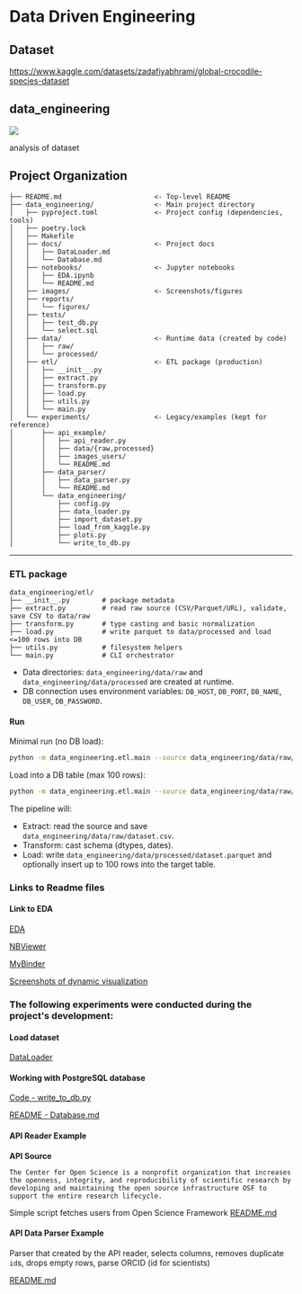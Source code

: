 # Data Driven Engineering

## Dataset
https://www.kaggle.com/datasets/zadafiyabhrami/global-crocodile-species-dataset

## data_engineering

<a target="_blank" href="https://cookiecutter-data-science.drivendata.org/">
    <img src="https://img.shields.io/badge/CCDS-Project%20template-328F97?logo=cookiecutter" />
</a>

analysis of dataset

## Project Organization

```
├── README.md                       <- Top-level README
├── data_engineering/               <- Main project directory
│   ├── pyproject.toml              <- Project config (dependencies, tools)
│   ├── poetry.lock
│   ├── Makefile
│   ├── docs/                       <- Project docs
│   │   ├── DataLoader.md
│   │   └── Database.md
│   ├── notebooks/                  <- Jupyter notebooks
│   │   ├── EDA.ipynb
│   │   └── README.md
│   ├── images/                     <- Screenshots/figures
│   ├── reports/
│   │   └── figures/
│   ├── tests/
│   │   ├── test_db.py
│   │   └── select.sql
│   ├── data/                       <- Runtime data (created by code)
│   │   ├── raw/
│   │   └── processed/
│   ├── etl/                        <- ETL package (production)
│   │   ├── __init__.py
│   │   ├── extract.py
│   │   ├── transform.py
│   │   ├── load.py
│   │   ├── utils.py
│   │   └── main.py
│   └── experiments/                <- Legacy/examples (kept for reference)
│       ├── api_example/
│       │   ├── api_reader.py
│       │   ├── data/{raw,processed}
│       │   ├── images_users/
│       │   └── README.md
│       ├── data_parser/
│       │   ├── data_parser.py
│       │   └── README.md
│       └── data_engineering/
│           ├── config.py
│           ├── data_loader.py
│           ├── import_dataset.py
│           ├── load_from_kaggle.py
│           ├── plots.py
│           └── write_to_db.py
```

--------
### ETL package

```
data_engineering/etl/
├── __init__.py        # package metadata
├── extract.py         # read raw source (CSV/Parquet/URL), validate, save CSV to data/raw
├── transform.py       # type casting and basic normalization
├── load.py            # write parquet to data/processed and load <=100 rows into DB
├── utils.py           # filesystem helpers
└── main.py            # CLI orchestrator
```

- Data directories: `data_engineering/data/raw` and `data_engineering/data/processed` are created at runtime.
- DB connection uses environment variables: `DB_HOST`, `DB_PORT`, `DB_NAME`, `DB_USER`, `DB_PASSWORD`.

#### Run

Minimal run (no DB load):

```bash
python -m data_engineering.etl.main --source data_engineering/data/raw/dataset.csv --no-db
```

Load into a DB table (max 100 rows):

```bash
python -m data_engineering.etl.main --source data_engineering/data/raw/dataset.csv --table-name vasilevskaia
```

The pipeline will:
- Extract: read the source and save `data_engineering/data/raw/dataset.csv`.
- Transform: cast schema (dtypes, dates).
- Load: write `data_engineering/data/processed/dataset.parquet` and optionally insert up to 100 rows into the target table.

### Links to Readme files

#### Link to EDA

[EDA](data_engineering/notebooks/EDA.ipynb)

[NBViewer](https://nbviewer.org/github/anna-vasilevskaya/Data_engineering/blob/main/data_engineering/notebooks/EDA.ipynb)

[MyBinder](https://mybinder.org/v2/gh/anna-vasilevskaya/Data_engineering/f579a7e7859221552ce0da9a68cf84e1d24ac0aa?urlpath=lab%2Ftree%2Fdata_engineering%2Fnotebooks%2FEDA.ipynb)

[Screenshots of dynamic visualization](data_engineering/notebooks/README.md)

### The following experiments were conducted during the project's development:

#### Load dataset
 [DataLoader](data_engineering/docs/DataLoader.md)

#### Working with PostgreSQL database

[Code - write_to_db.py](data_engineering/experiments/data_engineering/write_to_db.py)


[README - Database.md](data_engineering/docs/Database.md)

#### API Reader Example
**API Source**
```
The Center for Open Science is a nonprofit organization that increases the openness, integrity, and reproducibility of scientific research by developing and maintaining the open source infrastructure OSF to support the entire research lifecycle.
```

Simple script fetches users from Open Science Framework
[README.md](data_engineering/experiments/api_example/README.md)

#### API Data Parser Example

Parser that created by the API reader, selects columns, removes duplicate `id`s, drops empty rows, parse ORCID (id for scientists) 

[README.md](data_engineering/experiments/data_parser/README.md)



